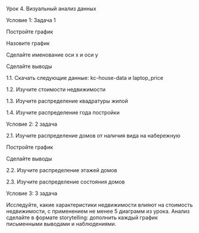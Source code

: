 Урок 4. Визуальный анализ данных

Условие 1: Задача 1

Постройте график

Назовите график

Сделайте именование оси x и оси y

Сделайте выводы


1.1. Скачать следующие данные: kc-house-data и laptop_price

1.2. Изучите стоимости недвижимости

1.3. Изучите распределение квадратуры жилой

1.4. Изучите распределение года постройки


Условие 2: 2 задача

2.1. Изучите распределение домов от наличия вида на набережную

Постройте график

Сделайте выводы

2.2. Изучите распределение этажей домов

2.3. Изучите распределение состояния домов


Условие 3: 3 задача


Исследуйте, какие характеристики недвижимости влияют на стоимость недвижимости, с применением не менее 5 диаграмм из урока.
Анализ сделайте в формате storytelling: дополнить каждый график письменными выводами и наблюдениями.
